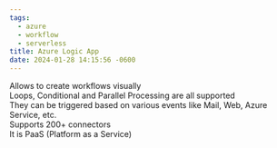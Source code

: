 ```yaml
---
tags:
  - azure
  - workflow
  - serverless
title: Azure Logic App
date: 2024-01-28 14:15:56 -0600
---
```


Allows to create workflows visually  
Loops, Conditional and Parallel Processing are all supported  
They can be triggered based on various events like Mail, Web, Azure Service, etc.  
Supports 200+ connectors  
It is PaaS (Platform as a Service)
